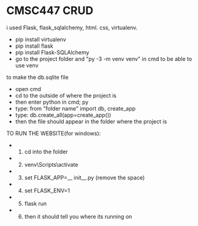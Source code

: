 # CMSC447 CRUD
i used Flask, flask_sqlalchemy, html. css, virtualenv.
* pip install virtualenv
* pip install flask
* pip install Flask-SQLAlchemy
* go to the project folder and "py -3 -m venv venv" in cmd to be able to use venv


to make the db.sqlite file
* open cmd
* cd to the outside of where the project is
* then enter python in cmd; py
* type: from "folder name" import db, create_app
* type: db.create_all(app=create_app())
* then the file should appear in the folder where the project is 

TO RUN THE WEBSITE(for windows):
* 1) cd into the folder
* 2) venv\Scripts\activate
* 3) set FLASK_APP=__ init__.py (remove the space)
* 4) set FLASK_ENV=1
* 5) flask run
* 6) then it should tell you where its running on
